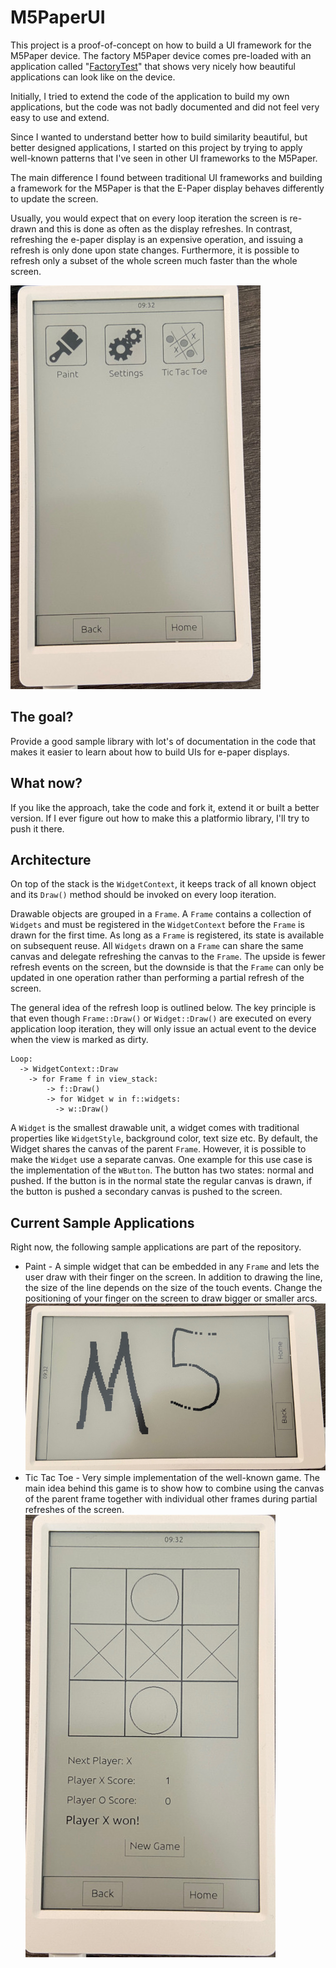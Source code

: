 # M5PaperUI

This project is a proof-of-concept on how to build a UI framework for the
M5Paper device. The factory M5Paper device comes pre-loaded with an application
called "[FactoryTest](https://github.com/m5stack/M5Paper_FactoryTest)" that
shows very nicely how beautiful applications can look like on the device.

Initially, I tried to extend the code of the application to build my own
applications, but the code was not badly documented and did not feel very easy
to use and extend.

Since I wanted to understand better how to build similarity beautiful, but
better designed applications, I started on this project by trying to apply
well-known patterns that I've seen in other UI frameworks to the M5Paper.

The main difference I found between traditional UI frameworks and building a
framework for the M5Paper is that the E-Paper display behaves differently to
update the screen.

Usually, you would expect that on every loop iteration the screen is re-drawn
and this is done as often as the display refreshes. In contrast, refreshing the
e-paper display is an expensive operation, and issuing a refresh is only done
upon state changes. Furthermore, it is possible to refresh only a subset of the
whole screen much faster than the whole screen.

![main scren](doc/home.jpeg)

## The goal?

Provide a good sample library with lot's of documentation in the code that makes
it easier to learn about how to build UIs for e-paper displays.

## What now?

If you like the approach, take the code and fork it, extend it or built a better
version. If I ever figure out how to make this a platformio library, I'll try to
push it there.
## Architecture

On top of the stack is the `WidgetContext`, it keeps track of all known object
and its `Draw()` method should be invoked on every loop iteration.

Drawable objects are grouped in a `Frame`. A `Frame` contains a collection of
`Widgets` and must be registered in the `WidgetContext` before the `Frame` is
drawn for the first time. As long as a `Frame` is registered, its state is
available on subsequent reuse. All `Widgets` drawn on a `Frame` can share the
same canvas and delegate refreshing the canvas to the `Frame`. The upside is
fewer refresh events on the screen, but the downside is that the `Frame` can
only be updated in one operation rather than performing a partial refresh of the
screen.

The general idea of the refresh loop is outlined below. The key principle is
that even though `Frame::Draw()` or `Widget::Draw()` are executed on every
application loop iteration, they will only issue an actual event to the device
when the view is marked as dirty.

```
Loop:
  -> WidgetContext::Draw
    -> for Frame f in view_stack:
        -> f::Draw()
        -> for Widget w in f::widgets:
          -> w::Draw()
```

A `Widget` is the smallest drawable unit, a widget comes with traditional
properties like `WidgetStyle`, background color, text size etc. By default, the
Widget shares the canvas of the parent `Frame`. However, it is possible to make
the `Widget` use a separate canvas. One example for this use case is the
implementation of the `WButton`. The button has two states: normal and pushed.
If the button is in the normal state the regular canvas is drawn, if the button
is pushed a secondary canvas is pushed to the screen.


## Current Sample Applications

Right now, the following sample applications are part of the repository.

* Paint - A simple widget that can be embedded in any `Frame` and lets the user
  draw with their finger on the screen. In addition to drawing the line, the
  size of the line depends on the size of the touch events. Change the
  positioning of your finger on the screen to draw bigger or smaller arcs.
  ![Paint App](doc/pain.jpeg)
* Tic Tac Toe - Very simple implementation of the well-known game. The main idea
  behind this game is to show how to combine using the canvas of the parent
  frame together with individual other frames during partial refreshes of the
  screen.
  ![Tic Tac Toe](doc/tictactoe.jpeg)

